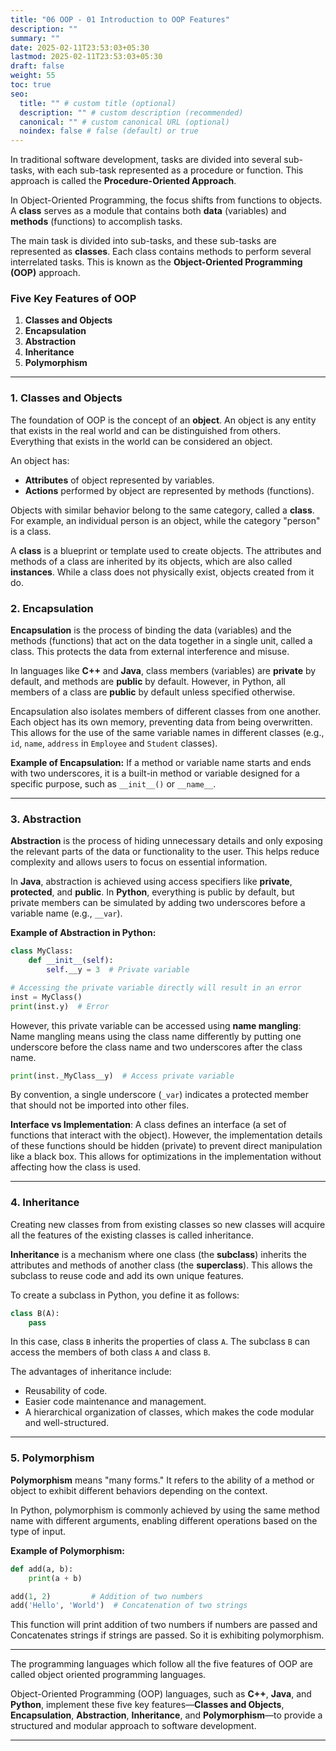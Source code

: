 ```yaml
---
title: "06 OOP - 01 Introduction to OOP Features"
description: ""
summary: ""
date: 2025-02-11T23:53:03+05:30
lastmod: 2025-02-11T23:53:03+05:30
draft: false
weight: 55
toc: true
seo:
  title: "" # custom title (optional)
  description: "" # custom description (recommended)
  canonical: "" # custom canonical URL (optional)
  noindex: false # false (default) or true
---
```




In traditional software development, tasks are divided into several sub-tasks, with each sub-task represented as a procedure or function. This approach is called the **Procedure-Oriented Approach**.

In Object-Oriented Programming, the focus shifts from functions to objects. A **class** serves as a module that contains both **data** (variables) and **methods** (functions) to accomplish tasks. 

The main task is divided into sub-tasks, and these sub-tasks are represented as **classes**. Each class contains methods to perform several interrelated tasks. This is known as the **Object-Oriented Programming (OOP)** approach.

### Five Key Features of OOP

1. **Classes and Objects**
2. **Encapsulation**
3. **Abstraction**
4. **Inheritance**
5. **Polymorphism**

---

### 1. Classes and Objects

The foundation of OOP is the concept of an **object**. An object is any entity that exists in the real world and can be distinguished from others. Everything that exists in the world can be considered an object.

An object has:
- **Attributes** of object represented by variables.
- **Actions** performed by object are represented by methods (functions).

Objects with similar behavior belong to the same category, called a **class**. For example, an individual person is an object, while the category "person" is a class.

A **class** is a blueprint or template used to create objects. The attributes and methods of a class are inherited by its objects, which are also called **instances**. While a class does not physically exist, objects created from it do.

### 2. Encapsulation

**Encapsulation** is the process of binding the data (variables) and the methods (functions) that act on the data together in a single unit, called a class. This protects the data from external interference and misuse.

In languages like **C++** and **Java**, class members (variables) are **private** by default, and methods are **public** by default. However, in Python, all members of a class are **public** by default unless specified otherwise.

Encapsulation also isolates members of different classes from one another. Each object has its own memory, preventing data from being overwritten. This allows for the use of the same variable names in different classes (e.g., `id`, `name`, `address` in `Employee` and `Student` classes).

**Example of Encapsulation:**
If a method or variable name starts and ends with two underscores, it is a built-in method or variable designed for a specific purpose, such as `__init__()` or `__name__`.


---

### 3. Abstraction

**Abstraction** is the process of hiding unnecessary details and only exposing the relevant parts of the data or functionality to the user. This helps reduce complexity and allows users to focus on essential information.

In **Java**, abstraction is achieved using access specifiers like **private**, **protected**, and **public**. In **Python**, everything is public by default, but private members can be simulated by adding two underscores before a variable name (e.g., `__var`).

**Example of Abstraction in Python:**

```python
class MyClass:
    def __init__(self):
        self.__y = 3  # Private variable

# Accessing the private variable directly will result in an error
inst = MyClass()
print(inst.y)  # Error
```

However, this private variable can be accessed using **name mangling**:     
Name mangling means using the class name differently by putting one underscore before the class name and two underscores after the class name.

```python
print(inst._MyClass__y)  # Access private variable
```

By convention, a single underscore (`_var`) indicates a protected member that should not be imported into other files.


**Interface vs Implementation**: A class defines an interface (a set of functions that interact with the object). However, the implementation details of these functions should be hidden (private) to prevent direct manipulation like a black box. This allows for optimizations in the implementation without affecting how the class is used.


---

### 4. Inheritance

Creating new classes from from existing classes so new classes will acquire all the features of the existing classes is called inheritance.

**Inheritance** is a mechanism where one class (the **subclass**) inherits the attributes and methods of another class (the **superclass**). This allows the subclass to reuse code and add its own unique features.

To create a subclass in Python, you define it as follows:

```python
class B(A):
    pass
```

In this case, class `B` inherits the properties of class `A`. The subclass `B` can access the members of both class `A` and class `B`.

The advantages of inheritance include:

- Reusability of code.
- Easier code maintenance and management.
- A hierarchical organization of classes, which makes the code modular and well-structured.

---

### 5. Polymorphism

**Polymorphism** means "many forms." It refers to the ability of a method or object to exhibit different behaviors depending on the context.

In Python, polymorphism is commonly achieved by using the same method name with different arguments, enabling different operations based on the type of input.

**Example of Polymorphism:**

```python
def add(a, b):
    print(a + b)

add(1, 2)         # Addition of two numbers
add('Hello', 'World')  # Concatenation of two strings
```

This function will print addition of two numbers if numbers are passed and Concatenates strings if strings are passed. So it is exhibiting polymorphism.

---

The programming languages which follow all the five features of OOP are called object oriented programming languages.

Object-Oriented Programming (OOP) languages, such as **C++**, **Java**, and **Python**, implement these five key features—**Classes and Objects**, **Encapsulation**, **Abstraction**, **Inheritance**, and **Polymorphism**—to provide a structured and modular approach to software development.


---

